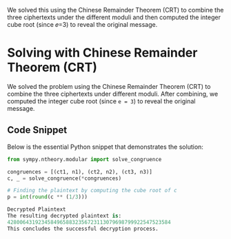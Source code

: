 We solved this using the Chinese Remainder Theorem (CRT) to combine the three ciphertexts under the different moduli and then computed the integer cube root (since 𝑒=3) to reveal the original message.

# Solving with Chinese Remainder Theorem (CRT)

We solved the problem using the Chinese Remainder Theorem (CRT) to combine the three ciphertexts under different moduli. After combining, we computed the integer cube root (since `e = 3`) to reveal the original message.

## Code Snippet

Below is the essential Python snippet that demonstrates the solution:

```python
from sympy.ntheory.modular import solve_congruence

congruences = [(ct1, n1), (ct2, n2), (ct3, n3)]
c, _ = solve_congruence(*congruences)

# Finding the plaintext by computing the cube root of c
p = int(round(c ** (1/3)))

Decrypted Plaintext
The resulting decrypted plaintext is:
42800643192345849658832356723113079698799922547523584
This concludes the successful decryption process.
